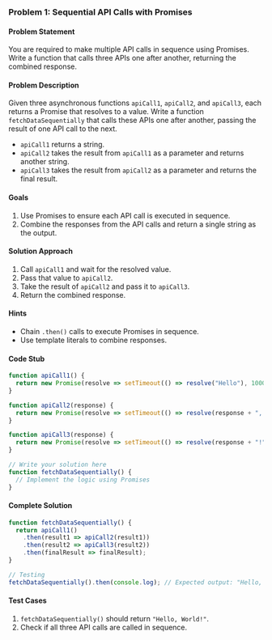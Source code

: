 

### Problem 1: Sequential API Calls with Promises
#### Problem Statement
You are required to make multiple API calls in sequence using Promises. Write a function that calls three APIs one after another, returning the combined response.

#### Problem Description
Given three asynchronous functions `apiCall1`, `apiCall2`, and `apiCall3`, each returns a Promise that resolves to a value. Write a function `fetchDataSequentially` that calls these APIs one after another, passing the result of one API call to the next.

- `apiCall1` returns a string.
- `apiCall2` takes the result from `apiCall1` as a parameter and returns another string.
- `apiCall3` takes the result from `apiCall2` as a parameter and returns the final result.

#### Goals
1. Use Promises to ensure each API call is executed in sequence.
2. Combine the responses from the API calls and return a single string as the output.

#### Solution Approach
1. Call `apiCall1` and wait for the resolved value.
2. Pass that value to `apiCall2`.
3. Take the result of `apiCall2` and pass it to `apiCall3`.
4. Return the combined response.

#### Hints
- Chain `.then()` calls to execute Promises in sequence.
- Use template literals to combine responses.

#### Code Stub
```javascript
function apiCall1() {
  return new Promise(resolve => setTimeout(() => resolve("Hello"), 1000));
}

function apiCall2(response) {
  return new Promise(resolve => setTimeout(() => resolve(response + ", World"), 1000));
}

function apiCall3(response) {
  return new Promise(resolve => setTimeout(() => resolve(response + "!"), 1000));
}

// Write your solution here
function fetchDataSequentially() {
  // Implement the logic using Promises
}
```

#### Complete Solution
```javascript
function fetchDataSequentially() {
  return apiCall1()
    .then(result1 => apiCall2(result1))
    .then(result2 => apiCall3(result2))
    .then(finalResult => finalResult);
}

// Testing
fetchDataSequentially().then(console.log); // Expected output: "Hello, World!"
```

#### Test Cases
1. `fetchDataSequentially()` should return `"Hello, World!"`.
2. Check if all three API calls are called in sequence.




